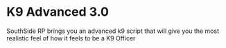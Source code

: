 # K9 Advanced 3.0
 SouthSide RP brings you an advanced k9 script that will give you the most realistic feel of how it feels to be a K9 Officer
